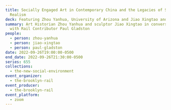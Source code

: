 ```yaml
---
title: Socially Engaged Art in Contemporary China and the Legacies of Socialist
  Realism
deck: Featuring Zhou Yanhua, University of Arizona and Jiao Xingtao and Paul Gladston
summary: Art Historian Zhou Yanhua and sculptor Jiao Xingtao in conversation
  with Rail Contributor Paul Gladston
people:
  - person: zhou-yanhua
  - person: jiao-xingtao
  - person: paul-gladston
date: 2022-09-26T19:00:00-0500
end_date: 2022-09-26T21:30:00-0500
series: 655
collections:
  - the-new-social-environment
event_organizer:
  - the-brooklyn-rail
event_producer:
  - the-brooklyn-rail
event_platform:
  - zoom
---
```

